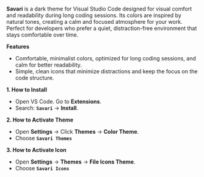 **Savari** is a dark theme for Visual Studio Code designed for visual comfort and readability during long coding sessions. Its colors are inspired by natural tones, creating a calm and focused atmosphere for your work. Perfect for developers who prefer a quiet, distraction-free environment that stays comfortable over time.

<!-- ![Savari Theme Preview](screenshot.PNG) -->

**Features**

- Comfortable, minimalist colors, optimized for long coding sessions, and calm for better readability.
- Simple, clean icons that minimize distractions and keep the focus on the code structure.

**1. How to Install**

- Open VS Code. Go to **Extensions**.
- Search: **`Savari`** -> **Install**.

**2. How to Activate Theme**

- Open **Settings** -> Click **Themes** -> **Color Theme**.
- Choose **`Savari Themes`**

**3. How to Activate Icon**

- Open **Settings** -> **Themes** -> **File Icons Theme**.
- Choose **`Savari Icons`**
